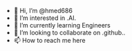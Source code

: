 - 👋 Hi, I’m @hmed686
- 👀 I’m interested in .AI.
- 🌱 I’m currently learning Engineers
- 💞️ I’m looking to collaborate on .github..
- 📫 How to reach me here

<!---
hmed686/hmed686 is a ✨ special ✨ repository because its `README.md` (this file) appears on your GitHub profile.
You can click the Preview link to take a look at your changes.
--->
